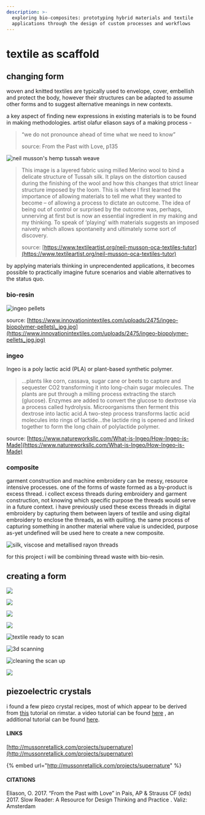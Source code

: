 ```yaml
---
description: >-
  exploring bio-composites: prototyping hybrid materials and textile
  applications through the design of custom processes and workflows
---
```


# textile as scaffold

## changing form

woven and knitted textiles are typically used to envelope, cover, embellish and protect the body, however their structures can be adapted to assume other forms and to suggest alternative meanings in new contexts. 

a key aspect of finding new expressions in existing materials is to be found in making methodologies. artist olafur eliason says of a making process -

> “we do not pronounce ahead of time what we need to know” 
>
> source: From the Past with Love, p135



![neil musson&apos;s hemp tussah weave](.gitbook/assets/11-540x405.jpg)

> This image is a layered fabric using milled Merino wool to bind a delicate structure of Tussah silk. It plays on the distortion caused during the finishing of the wool and how this changes that strict linear structure imposed by the loom. This is where I first learned the importance of allowing materials to tell me what they wanted to become – of allowing a process to dictate an outcome. The idea of being out of control or surprised by the outcome was, perhaps, unnerving at first but is now an essential ingredient in my making and my thinking. To speak of ‘playing’ with materials suggests an imposed naivety which allows spontaneity and ultimately some sort of discovery.
>
> source: [https://www.textileartist.org/neil-musson-oca-textiles-tutor](https://www.textileartist.org/neil-musson-oca-textiles-tutor)

by applying materials thinking in unprecendented applications, it becomes possible to practically imagine future scenarios and viable alternatives to the status quo. 

### bio-resin

![ingeo pellets](.gitbook/assets/ingeo-biopolymer-pellets_jpg.jpg)

source: [https://www.innovationintextiles.com/uploads/2475/ingeo-biopolymer-pellets\_jpg.jpg](https://www.innovationintextiles.com/uploads/2475/ingeo-biopolymer-pellets_jpg.jpg)

### ingeo

Ingeo is a poly lactic acid \(PLA\) or plant-based synthetic polymer. 

> ...plants like corn, cassava, sugar cane or beets to capture and sequester CO2 transforming it into long-chain sugar molecules. The plants are put through a milling process extracting the starch \(glucose\). Enzymes are added to convert the glucose to dextrose via a process called hydrolysis. Microorganisms then ferment this dextrose into lactic acid.A two-step process transforms lactic acid molecules into rings of lactide...the lactide ring is opened and linked together to form the long chain of polylactide polymer.

source: [https://www.natureworksllc.com/What-is-Ingeo/How-Ingeo-is-Made](https://www.natureworksllc.com/What-is-Ingeo/How-Ingeo-is-Made)

### composite

garment construction and machine embroidery can be messy, resource intensive processes. one of the forms of waste formed as a by-product is excess thread. i collect excess threads during embroidery and garment construction, not knowing which specific purpose the threads would serve in a future context. i have previously used these excess threads in digital embroidery by capturing them between layers of textile and using digital embroidery to enclose the threads, as with quilting. the same process of capturing something in another material where value is undecided, purpose as-yet undefined will be used here to create a new composite. 

![silk, viscose and metallised rayon threads](.gitbook/assets/img_9002.jpg)

for this project i will be combining thread waste with bio-resin. 

## creating a form

![](.gitbook/assets/img_9046.jpg)

![](.gitbook/assets/img_9115.jpg)

![](.gitbook/assets/img_9119.jpg)

![](.gitbook/assets/img_9117.jpg)

![textile ready to scan](.gitbook/assets/img_9122.jpg)

![3d scanning](.gitbook/assets/textile-scaffold-3dscan.gif)

![cleaning the scan up](.gitbook/assets/img_9255.jpg)

![](.gitbook/assets/img_9223.jpg)

###  



## piezoelectric crystals

i found a few piezo crystal recipes, most of which appear to be derived from [this](https://rimstar.org/materials/piezo/how_to_make_rochelle_salt_piezoelectric_crystal.htm) tutorial on rimstar. a video tutorial can be found [here](https://www.youtube.com/watch?v=K3G2QM5a-9U) , an additional tutorial can be found [here](http://www.mo-seph.com/projects/piezocrystals). 



#### LINKS

[http://mussonretallick.com/projects/supernature](http://mussonretallick.com/projects/supernature)

{% embed url="http://mussonretallick.com/projects/supernature" %}

#### CITATIONS

Eliason, O.  2017. “From the Past with Love” in Pais, AP & Strauss CF \(eds\) 2017. Slow Reader: A Resource for Design Thinking and Practice . Valiz: Amsterdam 

